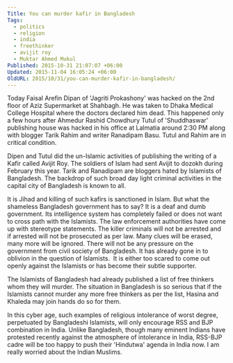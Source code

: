 ```yaml
---
Title: You can murder kafir in Bangladesh
Tags:
  - politics
  - religion
  - india
  - freethinker
  - avijit roy
  - Muktar Ahmed Mukul
Published: 2015-10-31 21:07:07 +06:00
Updated: 2015-11-04 16:05:24 +06:00
OldURL: 2015/10/31/you-can-murder-kafir-in-bangladesh/
---
```


Today Faisal Arefin Dipan of 'Jagriti Prokashony' was hacked on the 2nd floor of Aziz Supermarket at Shahbagh. He was taken to Dhaka Medical College Hospital where the doctors declared him dead. This happened only a few hours after Ahmedur Rashid Chowdhury Tutul of 'Shuddhaswar' publishing house was hacked in his office at Lalmatia around 2:30 PM along with blogger Tarik Rahim and writer Ranadipam Basu. Tutul and Rahim are in critical condition.

Dipen and Tutul did the un-Islamic activities of publishing the writing of a Kafir called Avijit Roy. The soldiers of Islam had sent Avijit to dozokh during February this year. Tarik and Ranadipam are bloggers hated by Islamists of Bangladesh. The backdrop of such broad day light criminal activities in the capital city of Bangladesh is known to all.

It is Jihad and killing of such kafirs is sanctioned in Islam. But what the shameless Bangladesh government has to say? It is a deaf and dumb government. Its intelligence system has completely failed or does not want to cross path with the Islamists. The law enforcement authorities have come up with stereotype statements. The killer criminals will not be arrested and if arrested will not be prosecuted as per law. Many clues will be erased, many more will be ignored. There will not be any pressure on the government from civil society of Bangladesh. It has already gone in to oblivion in the question of Islamists.  It is either too scared to come out openly against the Islamists or has become their subtle supporter.

The Islamists of Bangladesh had already published a list of free thinkers whom they will murder. The situation in Bangladesh is so serious that if the Islamists cannot murder any more free thinkers as per the list, Hasina and Khaleda may join hands do so for them.

In this cyber age, such examples of religious intolerance of worst degree, perpetuated by Bangladeshi Islamists, will only encourage RSS and BJP combination in India. Unlike Bangladesh, though many eminent Indians have protested recently against the atmosphere of intolerance in India, RSS-BJP cadre will be too happy to push their 'Hindutwa' agenda in India now. I am really worried about the Indian Muslims.
